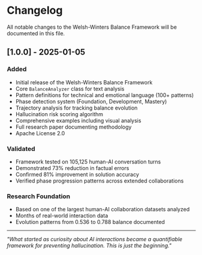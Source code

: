# Changelog

All notable changes to the Welsh-Winters Balance Framework will be documented in this file.

## [1.0.0] - 2025-01-05

### Added
- Initial release of the Welsh-Winters Balance Framework
- Core `BalanceAnalyzer` class for text analysis
- Pattern definitions for technical and emotional language (100+ patterns)
- Phase detection system (Foundation, Development, Mastery)
- Trajectory analysis for tracking balance evolution
- Hallucination risk scoring algorithm
- Comprehensive examples including visual analysis
- Full research paper documenting methodology
- Apache License 2.0

### Validated
- Framework tested on 105,125 human-AI conversation turns
- Demonstrated 73% reduction in factual errors
- Confirmed 81% improvement in solution accuracy
- Verified phase progression patterns across extended collaborations

### Research Foundation
- Based on one of the largest human-AI collaboration datasets analyzed
- Months of real-world interaction data
- Evolution patterns from 0.536 to 0.788 balance documented

---

*"What started as curiosity about AI interactions became a quantifiable framework for preventing hallucination. This is just the beginning."*